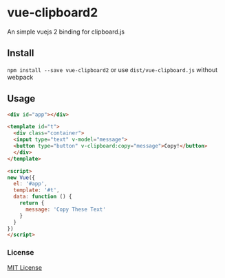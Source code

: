 # vue-clipboard2

An simple vuejs 2 binding for clipboard.js

## Install

`npm install --save vue-clipboard2` or use `dist/vue-clipboard.js` without webpack

## Usage

```html
<div id="app"></div>

<template id="t">
  <div class="container">
  <input type="text" v-model="message">
  <button type="button" v-clipboard:copy="message">Copy!</button>
  </div>
</template>

<script>
new Vue({
  el: '#app',
  template: '#t',
  data: function () {
    return {
      message: 'Copy These Text'
    }
  }
})
</script>
```

### License

[MIT License](LICENSE)
